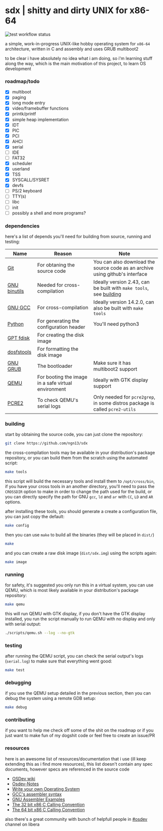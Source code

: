 # sdx | shitty and dirty UNIX for x86-64

![test workflow status](https://img.shields.io/github/actions/workflow/status/ngn13/sdx/test.yml?label=tests)

a simple, work-in-progress UNIX-like hobby operating system for `x86-64` architecture, written in C and
assembly and uses GRUB multiboot2

to be clear i have absolutely no idea what i am doing, so i'm learning stuff along the way, which is the
main motivation of this project, to learn OS development

### roadmap/todo
- [x] multiboot
- [x] paging
- [x] long mode entry
- [x] video/framebuffer functions
- [x] printk/printf
- [x] simple heap implementation
- [x] IDT
- [x] PIC
- [x] PCI
- [X] AHCI
- [x] serial
- [ ] IDE
- [ ] FAT32
- [x] scheduler
- [x] userland
- [x] TSS
- [x] SYSCALL/SYSRET
- [x] devfs
- [ ] PS/2 keyboard
- [ ] TTY(s)
- [ ] libc
- [ ] init
- [ ] possibly a shell and more programs?

### dependencies
here's a list of depends you'll need for building from source, running and testing:

| Name                                                   | Reason                                              | Note                                                                              |
| ------------------------------------------------------ | --------------------------------------------------- | --------------------------------------------------------------------------------- |
| [Git](https://git-scm.com/)                            | For obtaning the source code                        | You can also download the source code as an archive using github's interface      |
| [GNU binutils](https://www.gnu.org/software/binutils/) | Needed for cross-compilation                        | Ideally version 2.43, can be built with `make tools`, see [building](#building)   |
| [GNU GCC](https://gcc.gnu.org/)                        | For cross-compilation                               | Ideally version 14.2.0, can also be built with `make tools`                       |
| [Python](https://www.python.org/)                      | For generating the configuration header             | You'll need python3                                                               |
| [GPT fdisk](https://www.rodsbooks.com/gdisk/)          | For creating the disk image                         |                                                                                   |
| [dosfstools](https://github.com/dosfstools/dosfstools) | For formatting the disk image                       |                                                                                   |
| [GNU GRUB](https://www.gnu.org/software/grub/)         | The bootloader                                      | Make sure it has multiboot2 support                                               |
| [QEMU](https://www.qemu.org/)                          | For booting the image in a safe virtual environment | Ideally with GTK display support                                                  |
| [PCRE2](https://github.com/PCRE2Project/pcre2)         | To check QEMU's serial logs                         | Only needed for `pcre2grep`, in some distros package is called `pcre2-utils`      |

### building
start by obtaining the source code, you can just clone the repository:
```bash
git clone https://github.com/ngn13/sdx
```

the cross-compilation tools may be available in your distribution's package repository, or you can build them
from the scratch using the automated script:
```bash
make tools
```
this script will build the necessary tools and install them to `/opt/cross/bin`, if you have your cross tools
in an another directory, you'll need to pass the `CROSSDIR` option to make in order to change the  path used for
the build, or you can directly specify the path for GNU `gcc`, `ld` and `ar` with `CC`, `LD` and `AR` options.

after installing these tools, you should generate a create a configuration file, you can just copy the default:
```bash
make config
```

then you can use `make` to build all the binaries (they will be placed in `dist/`)
```bash
make
```

and you can create a raw disk image (`dist/sdx.img`) using the scripts again:
```bash
make image
```

### running
for safety, it's suggested you only run this in a virtual system, you can use QEMU, which is most likely available in your
distribution's package repository:
```bash
make qemu
```
this will run QEMU with GTK display, if you don't have the GTK display installed, you run the script manually to run QEMU with
no display and only with serial output:
```bash
./scripts/qemu.sh --log --no-gtk
```

### testing
after running the QEMU script, you can check the serial output's logs (`serial.log`) to make sure that everything went good:
```bash
make test
```

### debugging
if you use the QEMU setup detailed in the previous section, then you can debug the system using a remote GDB setup:
```bash
make debug
```

### contributing
if you want to help me check off some of the shit on the roadmap or if you just want to make fun of my dogshit code or feel
free to create an issue/PR

### resources
here is an awesome list of resources/documentation that i use (ill keep extending this as i find more resources),
this list doesn't contain any spec documents, however specs are referenced in the source code

- [OSDev wiki](https://wiki.osdev.org/)
- [Osdev-Notes](https://github.com/dreamportdev/Osdev-Notes)
- [Write your own Operating System](https://www.youtube.com/playlist?list=PLHh55M_Kq4OApWScZyPl5HhgsTJS9MZ6M)
- [GCC's assembler syntax](https://www.felixcloutier.com/documents/gcc-asm.html)
- [GNU Assembler Examples](https://cs.lmu.edu/~ray/notes/gasexamples/)
- [The 32 bit x86 C Calling Convention](https://aaronbloomfield.github.io/pdr/book/x86-32bit-ccc-chapter.pdf)
- [The 64 bit x86 C Calling Convention](https://aaronbloomfield.github.io/pdr/book/x86-64bit-ccc-chapter.pdf)

also there's a great community with bunch of helpfull people in [#osdev](ircs://irc.libera.chat/#osdev) channel on libera
